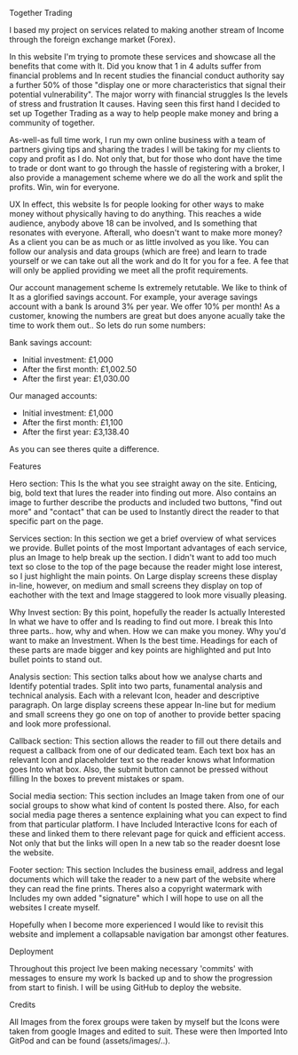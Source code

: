 Together Trading

I based my project on services related to making another stream of Income through the foreign exchange market (Forex).

In this website I'm trying to promote these services and showcase all the benefits that come with It. Did you know that 1 in 4 adults suffer from financial problems
and In recent studies the financial conduct authority say a further 50% of those "display one or more characteristics that signal their potential vulnerability".
The major worry with financial struggles Is the levels of stress and frustration It causes. Having seen this first hand I decided to set up Together Trading as
a way to help people make money and bring a community of together.

As-well-as full time work, I run my own online business with a team of partners giving tips and sharing the trades I will be taking for my clients to copy and 
profit as I do. Not only that, but for those who dont have the time to trade or dont want to go through the hassle of registering with a broker, I also provide
a management scheme where we do all the work and split the profits. Win, win for everyone.

UX
In effect, this website Is for people looking for other ways to make money without physically having to do anything. This reaches a wide audience, anybody above 18
can be involved, and Is something that resonates with everyone. Afterall, who doesn't want to make more money?
As a client you can be as much or as little involved as you like. You can follow our analysis and data groups (which are free) and learn to trade yourself or we can
take out all the work and do It for you for a fee. A fee that will only be applied providing we meet all the profit requirements.  

Our account management scheme Is extremely retutable. We like to think of It as a glorified savings account.
For example, your average savings account with a bank Is around 3% per year. We offer 10% per month!
As a customer, knowing the numbers are great but does anyone acually take the time to work them out..
So lets do run some numbers:

Bank savings account:
- Initial investment: £1,000
- After the first month: £1,002.50 
- After the first year: £1,030.00

Our managed accounts:
- Initial investment: £1,000
- After the first month: £1,100 
- After the first year: £3,138.40

As you can see theres quite a difference.

Features

Hero section: This Is the what you see straight away on the site. Enticing, big, bold text that lures the reader into finding out more. Also contains an image to further
describe the products and included two buttons, "find out more" and "contact" that can be used to Instantly direct the reader to that specific part on the page.

Services section: In this section we get a brief overview of what services we provide. Bullet points of the most Important advantages of each service, plus an Image to
help break up the section. I didn't want to add too much text so close to the top of the page because the reader might lose interest, so I just highlight the main points.
On Large display screens these display in-line, however, on medium and small screens they display on top of eachother with the text and Image staggered to look more
visually pleasing.

Why Invest section: By this point, hopefully the reader Is actually Interested In what we have to offer and Is reading to find out more. I break this Into three parts.. 
how, why and when. How we can make you money. Why you'd want to make an Investment. When Is the best time. Headings for each of these parts are made bigger and key points 
are highlighted and put Into bullet points to stand out.

Analysis section: This section talks about how we analyse charts and Identify potential trades. Split into two parts, funamental analysis and technical analysis. Each with
a relevant Icon, header and descriptive paragraph. On large display screens these appear In-line but for medium and small screens they go one on top of another to provide
better spacing and look more professional.

Callback section: This section allows the reader to fill out there details and request a callback from one of our dedicated team. Each text box has an relevant Icon and
placeholder text so the reader knows what Information goes Into what box. Also, the submit button cannot be pressed without filling In the boxes to prevent mistakes or
spam.

Social media section: This section includes an Image taken from one of our social groups to show what kind of content Is posted there. Also, for each social media page
theres a sentence explaining what you can expect to find from that particular platform. I have Included Interactive Icons for each of these and linked them to there
relevant page for quick and efficient access. Not only that but the links will open In a new tab so the reader doesnt lose the website.

Footer section: This section Includes the business email, address and legal documents which will take the reader to a new part of the website where they can read 
the fine prints. Theres also a copyright watermark with Includes my own added "signature" which I will hope to use on all the websites I create myself.

Hopefully when I become more experienced I would like to revisit this website and implement a collapsable navigation bar amongst other features.

Deployment

Throughout this project Ive been making necessary 'commits' with messages to ensure my work Is backed up and to show the progression from start to finish.
I will be using GitHub to deploy the website. 

Credits

All Images from the forex groups were taken by myself but the Icons were taken from google Images and edited to suit. These were then Imported Into GitPod
and can be found (assets/images/..). 